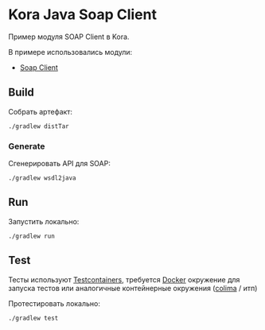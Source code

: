 # Kora Java Soap Client

Пример модуля SOAP Client в Kora.

В примере использовались модули:
- [Soap Client](https://kora-projects.github.io/kora-docs/ru/documentation/soap-client/)

## Build

Собрать артефакт:

```shell
./gradlew distTar
```

### Generate

Сгенерировать API для SOAP:
```shell
./gradlew wsdl2java
```

## Run

Запустить локально:
```shell
./gradlew run
```

## Test

Тесты используют [Testcontainers](https://java.testcontainers.org/), требуется [Docker](https://docs.docker.com/engine/install/) окружение для запуска тестов или аналогичные контейнерные окружения ([colima](https://github.com/abiosoft/colima) / итп)

Протестировать локально:
```shell
./gradlew test
```
